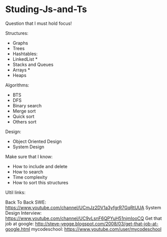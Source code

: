 # Studing-Js-and-Ts

Question that I must hold focus!

Structures:

- Graphs
- Trees
- Hashtables:
- LinkedList *
- Stacks and Queues
- Arrays *
- Heaps

Algorithms:

- BTS
- DFS 
- Binary search
- Merge sort
- Quick sort
- Others sort

Design:

- Object Oriented Design
- System Design

Make sure that I know:

- How to include and delete
- How to search
- Time complexity
- How to sort this structures


Ultil links:

Back To Back SWE: https://www.youtube.com/channel/UCmJz2DV1a3yfgrR7GqRtUUA
System Design Interview: https://www.youtube.com/channel/UC9vLsnF6QPYuH51njmIooCQ
Get that job at google: http://steve-yegge.blogspot.com/2008/03/get-that-job-at-google.html
mycodeschool: https://www.youtube.com/user/mycodeschool
